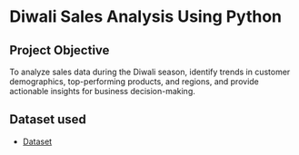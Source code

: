# Diwali Sales Analysis Using Python
## Project Objective
To analyze sales data during the Diwali season, identify trends in customer demographics, top-performing products, and regions, and provide actionable insights for business decision-making.

## Dataset used
- <a href="https://github.com/thecodingraj/Diwali-Sales-Analysis/blob/main/hr-data.xlsx">Dataset</a>
